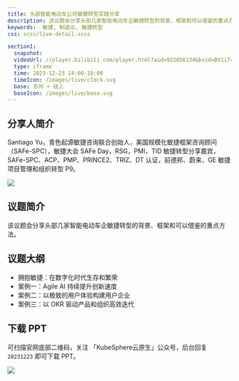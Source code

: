 ```yaml
---
title: 头部智能电动车公司敏捷转型实践分享
description: 该议题会分享头部几家智能电动车企敏捷转型的背景、框架和可以借鉴的重点方法。
keywords:  敏捷, 制造业, 敏捷转型
css: scss/live-detail.scss

section1:
  snapshot: 
  videoUrl: //player.bilibili.com/player.html?aid=922856134&bvid=BV1iT4y1s7e6&cid=1381250724&page=1&high_quality=1
  type: iframe
  time: 2023-12-23 14:00-18:00
  timeIcon: /images/live/clock.svg
  base: 苏州 + 线上
  baseIcon: /images/live/base.svg
---
```


## 分享人简介

Santiago Yu，青色起源敏捷咨询联合创始人，美国规模化敏捷框架咨询顾问（SAFe-SPC），敏捷大会 SAFe Day，RSG，PMI，TID 敏捷转型分享嘉宾，SAFe-SPC、ACP、PMP、PRINCE2、TRIZ、DT 认证，前德邦、蔚来、GE 敏捷项目管理和组织转型 P9。

![](https://pek3b.qingstor.com/kubesphere-community/images/ks-meetup-suzhou-20231223-yuqingqi.JPG)

## 议题简介

该议题会分享头部几家智能电动车企敏捷转型的背景、框架和可以借鉴的重点方法。

## 议题大纲

- 拥抱敏捷：在数字化时代生存和繁荣
- 案例一：Agile AI 持续提升创新速度
- 案例二：以极致的用户体验构建用户企业
- 案例三：以 OKR 驱动产品和组织高效迭代

## 下载 PPT

可扫描官网底部二维码，关注 「KubeSphere云原生」公众号，后台回复 `20231223` 即可下载 PPT。

![](https://pek3b.qingstor.com/kubesphere-community/images/ks-meetup-suzhou-20231223-yuqingqi.png)